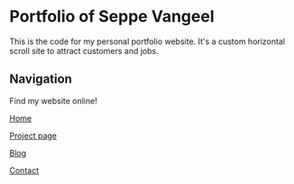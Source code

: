 # Portfolio of Seppe Vangeel

This is the code for my personal portfolio website. It's a custom horizontal scroll site to attract customers and jobs.

## Navigation

Find my website online!

[Home](https://seppevangeel.be/)

[Project page](https://seppevangeel.be/projecten.html)

[Blog](https://seppevangeel.be/blogs.html)

[Contact](https://seppevangeel.be/index.html#contact)
